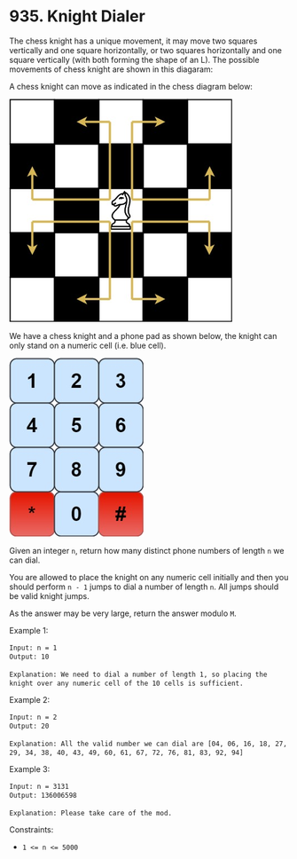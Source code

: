 # 935. Knight Dialer

The chess knight has a unique movement, it may move two squares vertically and one square horizontally, or two squares horizontally and one square vertically (with both forming the shape of an L). The possible movements of chess knight are shown in this diagaram:

A chess knight can move as indicated in the chess diagram below:

![](moves.png)

We have a chess knight and a phone pad as shown below, the knight can only stand on a numeric cell (i.e. blue cell).

![](keyboard.png)

Given an integer `n`, return how many distinct phone numbers of length `n` we can dial.

You are allowed to place the knight on any numeric cell initially and then you should perform `n - 1` jumps to dial a number of length `n`. All jumps should be valid knight jumps.

As the answer may be very large, return the answer modulo `M`.

Example 1:

    Input: n = 1
    Output: 10

    Explanation: We need to dial a number of length 1, so placing the knight over any numeric cell of the 10 cells is sufficient.

Example 2:

    Input: n = 2
    Output: 20

    Explanation: All the valid number we can dial are [04, 06, 16, 18, 27, 29, 34, 38, 40, 43, 49, 60, 61, 67, 72, 76, 81, 83, 92, 94]

Example 3:

    Input: n = 3131
    Output: 136006598

    Explanation: Please take care of the mod.


Constraints:

- `1 <= n <= 5000`